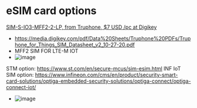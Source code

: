 # eSIM card options


[SIM-S-IO3-MFF2-2-LP, from Truphone, $7 USD /pc at Digikey](https://www.digikey.com/en/products/detail/truphone-limited/SIM-S-IO3-MFF2-2-LP/11568182)
- https://media.digikey.com/pdf/Data%20Sheets/Truphone%20PDFs/Truphone_for_Things_SIM_Datasheet_v2_10-27-20.pdf
- MFF2 SIM FOR LTE-M IOT
- ![image](https://user-images.githubusercontent.com/42329930/225442052-3f2d903c-3695-4bf8-a911-c59b3869baee.png)



STM option: https://www.st.com/en/secure-mcus/sim-esim.html
INF IoT SIM option: https://www.infineon.com/cms/en/product/security-smart-card-solutions/optiga-embedded-security-solutions/optiga-connect/optiga-connect-iot/
- ![image](https://user-images.githubusercontent.com/42329930/225442279-94650c37-88de-4ef7-b52c-799bef93f52f.png)
